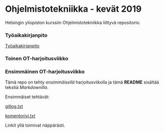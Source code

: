 # Ohjelmistotekniikka - kevät 2019

Helsingin yliopiston kurssiin Ohjelmistotekniikka liittyvä repositorio.

### Työaikakirjanpito

[Työaikakirjanpito](https://github.com/Deemusc/ot-harjoitustyo/blob/master/tyoaikakirjanpito.md)

### Toinen OT-harjoitusviikko



### Ensimmäinen OT-harjoitusviikko

Tämä repo on tehty *ensimmäisellä* harjoitusviikolla ja tämä **README** sisältää tekstiä *Markdownilla*.

Ensimmäiset tehtävät:

[gitlog.txt](https://github.com/Deemusc/ot-harjoitustyo/blob/master/laskarit/viikko1/gitlog.txt)

[komentorivi.txt](https://github.com/Deemusc/ot-harjoitustyo/blob/master/laskarit/viikko1/komentorivi.txt)

Linkit yllä toimivat näppärästi.
